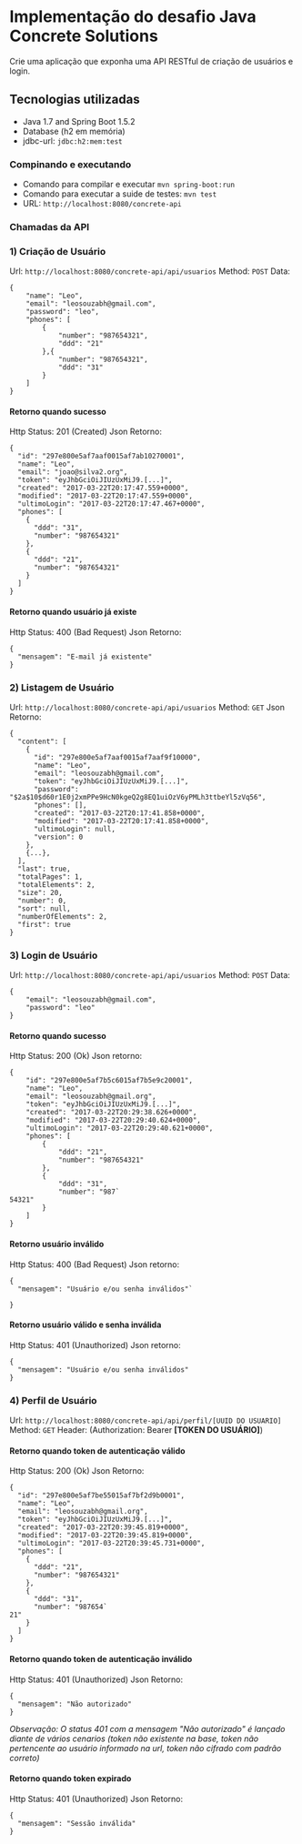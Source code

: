 # Implementação do desafio Java Concrete Solutions
Crie uma aplicação que exponha uma API RESTful de criação de usuários e login.

## Tecnologias utilizadas
* Java 1.7 and Spring Boot 1.5.2
* Database (h2 em memória)
* jdbc-url: `jdbc:h2:mem:test` 

### Compinando e executando 
* Comando para compilar e executar `mvn spring-boot:run`
* Comando para executar a suide de testes: `mvn test`
* URL: `http://localhost:8080/concrete-api`

### Chamadas da API

### 1) Criação de Usuário
Url: `http://localhost:8080/concrete-api/api/usuarios`
Method: `POST`
Data: 
```
{
    "name": "Leo",
    "email": "leosouzabh@gmail.com",
    "password": "leo",
    "phones": [
        {
            "number": "987654321",
            "ddd": "21"
        },{
            "number": "987654321",
            "ddd": "31"
        }
    ]
}
```

#### Retorno quando sucesso
Http Status: 201 (Created)
Json Retorno:
```
{
  "id": "297e800e5af7aaf0015af7ab10270001",
  "name": "Leo",
  "email": "joao@silva2.org",
  "token": "eyJhbGciOiJIUzUxMiJ9.[...]",
  "created": "2017-03-22T20:17:47.559+0000",
  "modified": "2017-03-22T20:17:47.559+0000",
  "ultimoLogin": "2017-03-22T20:17:47.467+0000",
  "phones": [
    {
      "ddd": "31",
      "number": "987654321"
    },
    {
      "ddd": "21",
      "number": "987654321"
    }
  ]
}
```

#### Retorno quando usuário já existe
Http Status: 400 (Bad Request)
Json Retorno:
```
{
  "mensagem": "E-mail já existente"
}
```

### 2) Listagem de Usuário
Url: `http://localhost:8080/concrete-api/api/usuarios`
Method: `GET`
Json Retorno:
```
{
  "content": [
    {
      "id": "297e800e5af7aaf0015af7aaf9f10000",
      "name": "Leo",
      "email": "leosouzabh@gmail.com",
      "token": "eyJhbGciOiJIUzUxMiJ9.[...]",
      "password": "$2a$10$d60r1E0j2xmPPe9HcN0kgeQ2g8EQ1uiOzV6yPMLh3ttbeYl5zVq56",
      "phones": [],
      "created": "2017-03-22T20:17:41.858+0000",
      "modified": "2017-03-22T20:17:41.858+0000",
      "ultimoLogin": null,
      "version": 0
    },
    {...},   
  ],
  "last": true,
  "totalPages": 1,
  "totalElements": 2,
  "size": 20,
  "number": 0,
  "sort": null,
  "numberOfElements": 2,
  "first": true
}
```

### 3) Login de Usuário
Url: `http://localhost:8080/concrete-api/api/usuarios`
Method: `POST`
Data: 
```
{
    "email": "leosouzabh@gmail.com",
    "password": "leo"
}
```

#### Retorno quando sucesso
Http Status: 200 (Ok)
Json retorno:
```
{
	"id": "297e800e5af7b5c6015af7b5e9c20001",
	"name": "Leo",
	"email": "leosouzabh@gmail.org",
	"token": "eyJhbGciOiJIUzUxMiJ9.[...]",
	"created": "2017-03-22T20:29:38.626+0000",
	"modified": "2017-03-22T20:29:40.624+0000",
	"ultimoLogin": "2017-03-22T20:29:40.621+0000",
	"phones": [
		{
			"ddd": "21",
			"number": "987654321"
		},
		{
			"ddd": "31",
			"number": "987`
54321"
		}
	]
}
```

#### Retorno usuário inválido
Http Status: 400 (Bad Request)
Json retorno:
```
{
  "mensagem": "Usuário e/ou senha inválidos"`

}
```
#### Retorno usuário válido e senha inválida
Http Status: 401 (Unauthorized)
Json retorno:
```
{
  "mensagem": "Usuário e/ou senha inválidos"
}
```

### 4) Perfil de Usuário
Url: `http://localhost:8080/concrete-api/api/perfil/[UUID DO USUARIO]`
Method: `GET`
Header: (Authorization: Bearer **[TOKEN DO USUÁRIO]**)

#### Retorno quando token de autenticação válido
Http Status: 200 (Ok)
Json Retorno:  
```
{
  "id": "297e800e5af7be55015af7bf2d9b0001",
  "name": "Leo",
  "email": "leosouzabh@gmail.org",
  "token": "eyJhbGciOiJIUzUxMiJ9.[...]",
  "created": "2017-03-22T20:39:45.819+0000",
  "modified": "2017-03-22T20:39:45.819+0000",
  "ultimoLogin": "2017-03-22T20:39:45.731+0000",
  "phones": [
    {
      "ddd": "21",
      "number": "987654321"
    },
    {
      "ddd": "31",
      "number": "987654`
21"
    }
  ]
}
```
#### Retorno quando token de autenticação inválido
Http Status: 401 (Unauthorized)
Json Retorno:  
```
{
  "mensagem": "Não autorizado"
}
```
*Observação: O status 401 com a mensagem "Não autorizado" é lançado diante de vários cenarios (token não existente na base, token não pertencente ao usuário informado na url, token não cifrado com padrão correto)*

#### Retorno quando token expirado
Http Status: 401 (Unauthorized)
Json Retorno:  
``` 
{
  "mensagem": "Sessão inválida"
}
```
